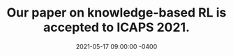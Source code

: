 ---
layout: post
title: Our paper on knowledge-based RL is accepted to ICAPS 2021.
date: 2021-05-17 09:00:00 -0400
tags:
- Conference
---